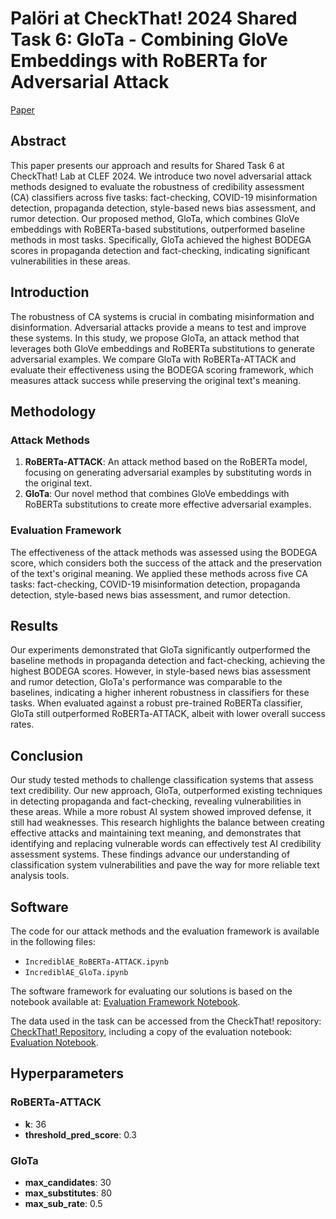# Palöri at CheckThat! 2024 Shared Task 6: GloTa - Combining GloVe Embeddings with RoBERTa for Adversarial Attack

[Paper](https://ceur-ws.org/Vol-3740/paper-43.pdf)

## Abstract
This paper presents our approach and results for Shared Task 6 at CheckThat! Lab at CLEF 2024. We introduce two novel adversarial attack methods designed to evaluate the robustness of credibility assessment (CA) classifiers across five tasks: fact-checking, COVID-19 misinformation detection, propaganda detection, style-based news bias assessment, and rumor detection. Our proposed method, GloTa, which combines GloVe embeddings with RoBERTa-based substitutions, outperformed baseline methods in most tasks. Specifically, GloTa achieved the highest BODEGA scores in propaganda detection and fact-checking, indicating significant vulnerabilities in these areas.

## Introduction
The robustness of CA systems is crucial in combating misinformation and disinformation. Adversarial attacks provide a means to test and improve these systems. In this study, we propose GloTa, an attack method that leverages both GloVe embeddings and RoBERTa substitutions to generate adversarial examples. We compare GloTa with RoBERTa-ATTACK and evaluate their effectiveness using the BODEGA scoring framework, which measures attack success while preserving the original text's meaning.

## Methodology

### Attack Methods
1. **RoBERTa-ATTACK**: An attack method based on the RoBERTa model, focusing on generating adversarial examples by substituting words in the original text.
2. **GloTa**: Our novel method that combines GloVe embeddings with RoBERTa substitutions to create more effective adversarial examples.

### Evaluation Framework
The effectiveness of the attack methods was assessed using the BODEGA score, which considers both the success of the attack and the preservation of the text's original meaning. We applied these methods across five CA tasks: fact-checking, COVID-19 misinformation detection, propaganda detection, style-based news bias assessment, and rumor detection.

## Results
Our experiments demonstrated that GloTa significantly outperformed the baseline methods in propaganda detection and fact-checking, achieving the highest BODEGA scores. However, in style-based news bias assessment and rumor detection, GloTa's performance was comparable to the baselines, indicating a higher inherent robustness in classifiers for these tasks. When evaluated against a robust pre-trained RoBERTa classifier, GloTa still outperformed RoBERTa-ATTACK, albeit with lower overall success rates.

## Conclusion
Our study tested methods to challenge classification systems that assess text credibility. Our new approach, GloTa, outperformed existing techniques in detecting propaganda and fact-checking, revealing vulnerabilities in these areas. While a more robust AI system showed improved defense, it still had weaknesses. This research highlights the balance between creating effective attacks and maintaining text meaning, and demonstrates that identifying and replacing vulnerable words can effectively test AI credibility assessment systems. These findings advance our understanding of classification system vulnerabilities and pave the way for more reliable text analysis tools.

## Software
The code for our attack methods and the evaluation framework is available in the following files:
- `IncrediblAE_RoBERTa-ATTACK.ipynb`
- `IncrediblAE_GloTa.ipynb`

The software framework for evaluating our solutions is based on the notebook available at: [Evaluation Framework Notebook](https://colab.research.google.com/drive/1zxjwiztRLILFUjw5jR5xyL398bNSx8TI?usp=sharing).

The data used in the task can be accessed from the CheckThat! repository: [CheckThat! Repository](https://gitlab.com/checkthat_lab/clef2024-checkthat-lab/-/tree/main/task6?ref_type=heads), including a copy of the evaluation notebook: [Evaluation Notebook](https://gitlab.com/checkthat_lab/clef2024-checkthat-lab/-/blob/main/task6/IncrediblAE.ipynb?ref_type=heads).

## Hyperparameters

### RoBERTa-ATTACK
- **k**: 36
- **threshold_pred_score**: 0.3

### GloTa
- **max_candidates**: 30
- **max_substitutes**: 80
- **max_sub_rate**: 0.5
